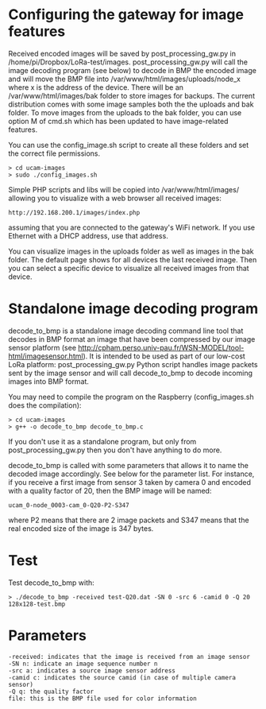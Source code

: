 Configuring the gateway for image features
==========================================

Received encoded images will be saved by post_processing_gw.py in /home/pi/Dropbox/LoRa-test/images. post_processing_gw.py will call the image decoding program (see below) to decode in BMP the encoded image and will move the BMP file into /var/www/html/images/uploads/node_x where x is the address of the device. There will be an /var/www/html/images/bak folder to store images for backups. The current distribution comes with some image samples both the the uploads and bak folder. To move images from the uploads to the bak folder, you can use option M of cmd.sh which has been updated to have image-related features.

You can use the config_image.sh script to create all these folders and set the correct file permissions.

	> cd ucam-images
	> sudo ./config_images.sh
	
Simple PHP scripts and libs will be copied into /var/www/html/images/ allowing you to visualize with a web browser all received images:

	http://192.168.200.1/images/index.php	
	
assuming that you are connected to the gateway's WiFi network. If you use Ethernet with a DHCP address, use that address.

You can visualize images in the uploads folder as well as images in the bak folder. The default page shows for all devices the last received image. Then you can select a specific device to visualize all received images from that device.

Standalone image decoding program
=================================

decode_to_bmp is a standalone image decoding command line tool that decodes in BMP format an image that have been compressed by our image sensor platform (see http://cpham.perso.univ-pau.fr/WSN-MODEL/tool-html/imagesensor.html). It is intended to be used as part of our low-cost LoRa platform: post_processing_gw.py Python script handles image packets sent by the image sensor and will call decode_to_bmp to decode incoming images into BMP format. 

You may need to compile the program on the Raspberry (config_images.sh does the compilation):

	> cd ucam-images
	> g++ -o decode_to_bmp decode_to_bmp.c

If you don't use it as a standalone program, but only from post_processing_gw.py then you don't have anything to do more.

decode_to_bmp is called with some parameters that allows it to name the decoded image accordingly. See below for the parameter list. For instance, if you receive a first image from sensor 3 taken by camera 0 and encoded with a quality factor of 20, then the BMP image will be named: 

	ucam_0-node_0003-cam_0-Q20-P2-S347
	
where P2 means that there are 2 image packets and S347 means that the real encoded size of the image is 347 bytes.	

Test
====

Test decode_to_bmp with:

	> ./decode_to_bmp -received test-Q20.dat -SN 0 -src 6 -camid 0 -Q 20 128x128-test.bmp
	
Parameters
==========

	-received: indicates that the image is received from an image sensor
	-SN n: indicate an image sequence number n
	-src a: indicates a source image sensor address
	-camid c: indicates the source camid (in case of multiple camera sensor)
	-Q q: the quality factor
	file: this is the BMP file used for color information 	